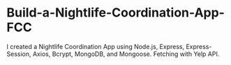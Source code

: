 # Build-a-Nightlife-Coordination-App-FCC
I created a Nightlife Coordination App using Node.js, Express, Express-Session, Axios, Bcrypt, MongoDB, and Mongoose. Fetching with Yelp API.
